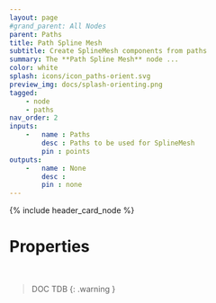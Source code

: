 ```yaml
---
layout: page
#grand_parent: All Nodes
parent: Paths
title: Path Spline Mesh
subtitle: Create SplineMesh components from paths
summary: The **Path Spline Mesh** node ...
color: white
splash: icons/icon_paths-orient.svg
preview_img: docs/splash-orienting.png
tagged: 
    - node
    - paths
nav_order: 2
inputs:
    -   name : Paths
        desc : Paths to be used for SplineMesh
        pin : points
outputs:
    -   name : None
        desc : 
        pin : none
---
```


{% include header_card_node %}

# Properties
<br>

> DOC TDB
{: .warning }

